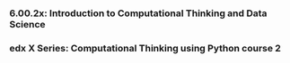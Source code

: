 ### 6.00.2x: Introduction to Computational Thinking and Data Science

### edx X Series: Computational Thinking using Python course 2
